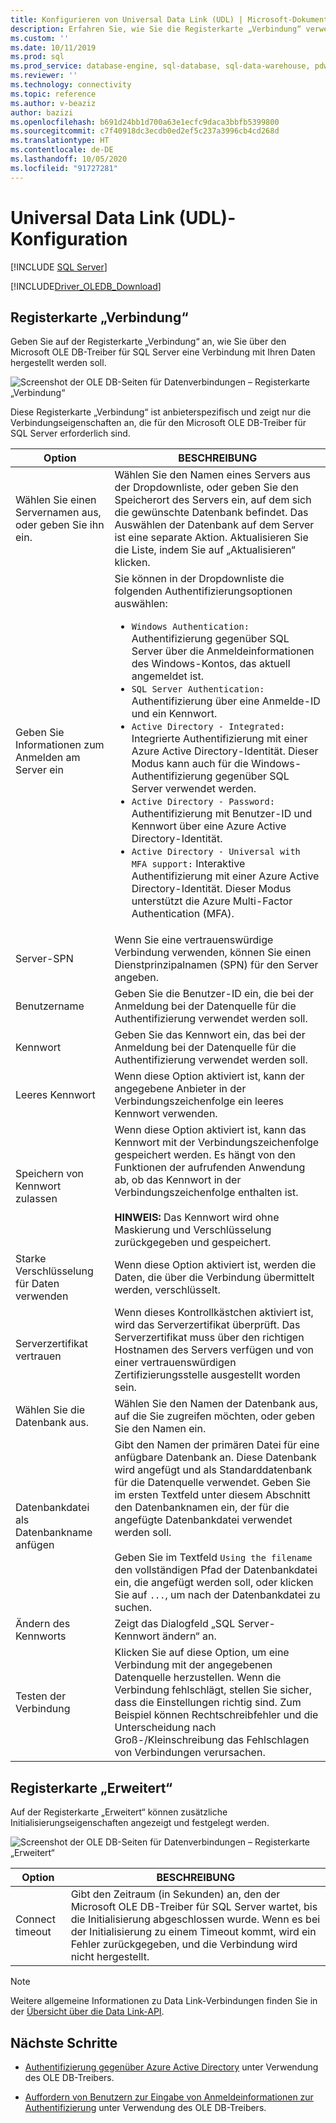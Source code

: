 ```yaml
---
title: Konfigurieren von Universal Data Link (UDL) | Microsoft-Dokumentation
description: Erfahren Sie, wie Sie die Registerkarte „Verbindung“ verwenden, um anzugeben, wie über den OLE DB-Treiber für SQL Server eine Verbindung mit Ihren Daten hergestellt werden soll.
ms.custom: ''
ms.date: 10/11/2019
ms.prod: sql
ms.prod_service: database-engine, sql-database, sql-data-warehouse, pdw
ms.reviewer: ''
ms.technology: connectivity
ms.topic: reference
ms.author: v-beaziz
author: bazizi
ms.openlocfilehash: b691d24bb1d700a63e1ecfc9daca3bbfb5399800
ms.sourcegitcommit: c7f40918dc3ecdb0ed2ef5c237a3996cb4cd268d
ms.translationtype: HT
ms.contentlocale: de-DE
ms.lasthandoff: 10/05/2020
ms.locfileid: "91727281"
---
```

# <a name="universal-data-link-udl-configuration"></a>Universal Data Link (UDL)-Konfiguration
[!INCLUDE [SQL Server](../../../includes/applies-to-version/sql-asdb-asdbmi-asa-pdw.md)]

[!INCLUDE[Driver_OLEDB_Download](../../../includes/driver_oledb_download.md)]

## <a name="connection-tab"></a>Registerkarte „Verbindung“
Geben Sie auf der Registerkarte „Verbindung“ an, wie Sie über den Microsoft OLE DB-Treiber für SQL Server eine Verbindung mit Ihren Daten hergestellt werden soll.

![Screenshot der OLE DB-Seiten für Datenverbindungen – Registerkarte „Verbindung“](../media/data-link-pages-connection-tab.png)

Diese Registerkarte „Verbindung“ ist anbieterspezifisch und zeigt nur die Verbindungseigenschaften an, die für den Microsoft OLE DB-Treiber für SQL Server erforderlich sind.

|Option|BESCHREIBUNG|
|---   |---        |
|Wählen Sie einen Servernamen aus, oder geben Sie ihn ein.|Wählen Sie den Namen eines Servers aus der Dropdownliste, oder geben Sie den Speicherort des Servers ein, auf dem sich die gewünschte Datenbank befindet. Das Auswählen der Datenbank auf dem Server ist eine separate Aktion. Aktualisieren Sie die Liste, indem Sie auf „Aktualisieren“ klicken.
|Geben Sie Informationen zum Anmelden am Server ein|Sie können in der Dropdownliste die folgenden Authentifizierungsoptionen auswählen: <ul><li>`Windows Authentication:` Authentifizierung gegenüber SQL Server über die Anmeldeinformationen des Windows-Kontos, das aktuell angemeldet ist.</li><li>`SQL Server Authentication:` Authentifizierung über eine Anmelde-ID und ein Kennwort.</li><li>`Active Directory - Integrated:` Integrierte Authentifizierung mit einer Azure Active Directory-Identität. Dieser Modus kann auch für die Windows-Authentifizierung gegenüber SQL Server verwendet werden.</li><li>`Active Directory - Password:` Authentifizierung mit Benutzer-ID und Kennwort über eine Azure Active Directory-Identität.</li><li>`Active Directory - Universal with MFA support:` Interaktive Authentifizierung mit einer Azure Active Directory-Identität. Dieser Modus unterstützt die Azure Multi-Factor Authentication (MFA).</li></ul>|
|Server-SPN|Wenn Sie eine vertrauenswürdige Verbindung verwenden, können Sie einen Dienstprinzipalnamen (SPN) für den Server angeben.|
|Benutzername|Geben Sie die Benutzer-ID ein, die bei der Anmeldung bei der Datenquelle für die Authentifizierung verwendet werden soll.|
|Kennwort|Geben Sie das Kennwort ein, das bei der Anmeldung bei der Datenquelle für die Authentifizierung verwendet werden soll.|
|Leeres Kennwort|Wenn diese Option aktiviert ist, kann der angegebene Anbieter in der Verbindungszeichenfolge ein leeres Kennwort verwenden.|
|Speichern von Kennwort zulassen|Wenn diese Option aktiviert ist, kann das Kennwort mit der Verbindungszeichenfolge gespeichert werden. Es hängt von den Funktionen der aufrufenden Anwendung ab, ob das Kennwort in der Verbindungszeichenfolge enthalten ist. <br/><br/>**HINWEIS:** Das Kennwort wird ohne Maskierung und Verschlüsselung zurückgegeben und gespeichert.|
|Starke Verschlüsselung für Daten verwenden|Wenn diese Option aktiviert ist, werden die Daten, die über die Verbindung übermittelt werden, verschlüsselt.|
|Serverzertifikat vertrauen|Wenn dieses Kontrollkästchen aktiviert ist, wird das Serverzertifikat überprüft. Das Serverzertifikat muss über den richtigen Hostnamen des Servers verfügen und von einer vertrauenswürdigen Zertifizierungsstelle ausgestellt worden sein.|
|Wählen Sie die Datenbank aus.|Wählen Sie den Namen der Datenbank aus, auf die Sie zugreifen möchten, oder geben Sie den Namen ein.|
|Datenbankdatei als Datenbankname anfügen|Gibt den Namen der primären Datei für eine anfügbare Datenbank an. Diese Datenbank wird angefügt und als Standarddatenbank für die Datenquelle verwendet. Geben Sie im ersten Textfeld unter diesem Abschnitt den Datenbanknamen ein, der für die angefügte Datenbankdatei verwendet werden soll.<br/><br/>Geben Sie im Textfeld `Using the filename` den vollständigen Pfad der Datenbankdatei ein, die angefügt werden soll, oder klicken Sie auf `...`, um nach der Datenbankdatei zu suchen.|
|Ändern des Kennworts|Zeigt das Dialogfeld „SQL Server-Kennwort ändern“ an. |
|Testen der Verbindung|Klicken Sie auf diese Option, um eine Verbindung mit der angegebenen Datenquelle herzustellen. Wenn die Verbindung fehlschlägt, stellen Sie sicher, dass die Einstellungen richtig sind. Zum Beispiel können Rechtschreibfehler und die Unterscheidung nach Groß-/Kleinschreibung das Fehlschlagen von Verbindungen verursachen.|

## <a name="advanced-tab"></a>Registerkarte „Erweitert“
Auf der Registerkarte „Erweitert“ können zusätzliche Initialisierungseigenschaften angezeigt und festgelegt werden.

![Screenshot der OLE DB-Seiten für Datenverbindungen – Registerkarte „Erweitert“](../media/data-link-pages-advanced-tab.png)

|Option|BESCHREIBUNG|
|---   |---        |
| Connect timeout | Gibt den Zeitraum (in Sekunden) an, den der Microsoft OLE DB-Treiber für SQL Server wartet, bis die Initialisierung abgeschlossen wurde. Wenn es bei der Initialisierung zu einem Timeout kommt, wird ein Fehler zurückgegeben, und die Verbindung wird nicht hergestellt.|


> [!NOTE]  
>  Weitere allgemeine Informationen zu Data Link-Verbindungen finden Sie in der [Übersicht über die Data Link-API](/previous-versions/windows/desktop/ms718102(v=vs.85)).

## <a name="next-steps"></a>Nächste Schritte
- [Authentifizierung gegenüber Azure Active Directory](../features/using-azure-active-directory.md) unter Verwendung des OLE DB-Treibers.

- [Auffordern von Benutzern zur Eingabe von Anmeldeinformationen zur Authentifizierung](../help-topics/sql-server-login-dialog.md) unter Verwendung des OLE DB-Treibers.